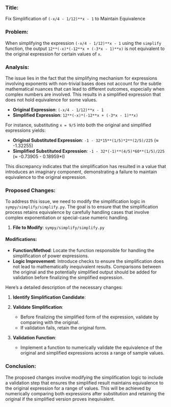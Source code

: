 ### Title:
Fix Simplification of `(-x/4 - 1/12)**x - 1` to Maintain Equivalence

### Problem:
When simplifying the expression `(-x/4 - 1/12)**x - 1` using the `simplify` function, the output `12**(-x)*(-12**x + (-3*x - 1)**x)` is not equivalent to the original expression for certain values of `x`.

### Analysis:
The issue lies in the fact that the simplifying mechanism for expressions involving exponents with non-trivial bases does not account for the subtle mathematical nuances that can lead to different outcomes, especially when complex numbers are involved. This results in a simplified expression that does not hold equivalence for some values.

- **Original Expression**: `(-x/4 - 1/12)**x - 1`
- **Simplified Expression**: `12**(-x)*(-12**x + (-3*x - 1)**x)`

For instance, substituting `x = 9/5` into both the original and simplified expressions yields:
- **Original Substituted Expression**: `-1 - 32*15**(1/5)*2**(2/5)/225` (≈ -1.32255)
- **Simplified Substituted Expression**: `-1 - 32*(-1)**(4/5)*60**(1/5)/225` (≈ -0.73905 - 0.18959*I)

This discrepancy indicates that the simplification has resulted in a value that introduces an imaginary component, demonstrating a failure to maintain equivalence to the original expression.

### Proposed Changes:
To address this issue, we need to modify the simplification logic in `sympy/simplify/simplify.py`. The goal is to ensure that the simplification process retains equivalence by carefully handling cases that involve complex exponentiation or special-case numeric handling.

1. **File to Modify**: `sympy/simplify/simplify.py`

#### Modifications:
- **Function/Method**: Locate the function responsible for handling the simplification of power expressions.
- **Logic Improvement**: Introduce checks to ensure the simplification does not lead to mathematically inequivalent results. Comparisons between the original and the potentially simplified output should be added for validation before finalizing the simplified expression.

Here’s a detailed description of the necessary changes:

1. **Identify Simplification Candidate**:
    

2. **Validate Simplification**:
   - Before finalizing the simplified form of the expression, validate by comparing with the original.
   - If validation fails, retain the original form.

    

3. **Validation Function**:
   - Implement a function to numerically validate the equivalence of the original and simplified expressions across a range of sample values.

    

### Conclusion:
The proposed changes involve modifying the simplification logic to include a validation step that ensures the simplified result maintains equivalence to the original expression for a range of values. This will be achieved by numerically comparing both expressions after substitution and retaining the original if the simplified version proves inequivalent.